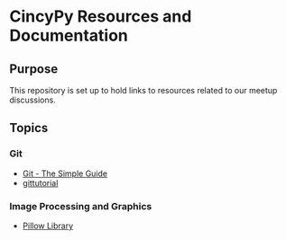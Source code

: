 # CincyPy Resources and Documentation
## Purpose
This repository is set up to hold links to resources related to our meetup discussions.

## Topics

### Git
- [Git - The Simple Guide](https://rogerdudler.github.io/git-guide/)
- [gittutorial](https://git-scm.com/docs/gittutorial)

### Image Processing and Graphics
- [Pillow Library](https://pillow.readthedocs.io/en/stable/)
